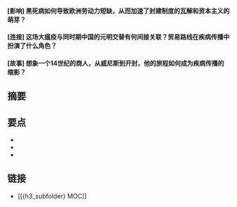 #### [影响] 黑死病如何导致欧洲劳动力短缺，从而加速了封建制度的瓦解和资本主义的萌芽？


#### [连接] 这场大瘟疫与同时期中国的元明交替有何间接关联？贸易路线在疾病传播中扮演了什么角色？


#### [故事] 想象一个14世纪的商人，从威尼斯到开封，他的旅程如何成为疾病传播的缩影？


## 摘要


## 要点

- 
- 
- 

## 链接

- [[{h3_subfolder} MOC]]
